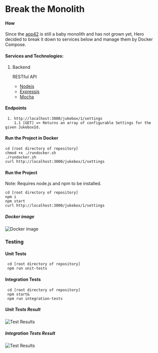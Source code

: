 # Break the Monolith 

#### How
Since the [app42](https://github.com/shephertz/App42PaaS-Java-MySQL-Sample) 
is still a baby monolith and has not grown yet, Hero decided to break it down
to services below and manage them by Docker Compose.

#### Services and Technologies:
1. Backend
   
   RESTful API 
    * [Nodejs](https://nodejs.org/en/)
    * [Expressjs](https://expressjs.com/)
    * [Mocha](https://mochajs.org/)

#### Endpoints
     1. http://localhost:3000/jukebox/1/settings
        1.1 [GET] => Returns an array of configurable Settings for the given JukeboxId.

#### Run the Project in Docker
    cd [root directory of repository]
    chmod +x ./rundocker.sh
    ./rundocker.sh
    curl http://localhost:3000/jukebox/1/settings
     
#### Run the Project
 Note: Requires node.js and npm to be installed.

    cd [root directory of repository]
    npm i
    npm start
    curl http://localhost:3000/jukebox/1/settings

##### Docker image
![Docker image](/tests/docker.png?raw=true "Docker Image")

### Testing
#### Unit Tests
     cd [root directory of repository]
     npm run unit-tests

#### Integration Tests
     cd [root directory of repository]
     npm start&
     npm run integration-tests

##### Unit Tests Result
 
![Test Results](/tests/utests.png?raw=true "Unit Test Results")

##### Integration Tests Result
 
![Test Results](/tests/tests.png?raw=true "Unit Test Results")

     


    

